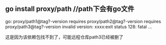 ## go install proxy/path   //path下会有go文件
go: proxy/path1@tag?-version requires
  proxy/path2@tag?-version requires
  proxy/path3@tag?-version invalid version: xxxx:exit status 128:
  fatal ...

这是因为该依赖包找不到了，可能远程仓库path3已经被删了